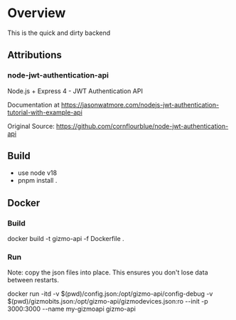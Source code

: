 # Overview

This is the quick and dirty backend

## Attributions

### node-jwt-authentication-api

Node.js + Express 4 - JWT Authentication API

Documentation at https://jasonwatmore.com/nodejs-jwt-authentication-tutorial-with-example-api

Original Source: https://github.com/cornflourblue/node-jwt-authentication-api

## Build

- use node v18
- pnpm install .

## Docker

### Build

docker build -t gizmo-api -f Dockerfile .

### Run

Note: copy the json files into place.  This ensures you don't lose data between restarts.

docker run -itd -v $(pwd)/config.json:/opt/gizmo-api/config-debug -v $(pwd)/gizmobits.json:/opt/gizmo-api/gizmodevices.json:ro  --init -p 3000:3000 --name my-gizmoapi gizmo-api



